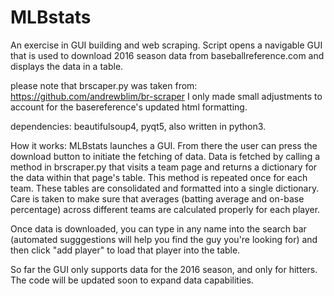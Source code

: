 # MLBstats
An exercise in GUI building and web scraping. Script opens a navigable GUI that is used to download 2016 season data from baseballreference.com and displays the data in a table.

please note that brscaper.py was taken from: https://github.com/andrewblim/br-scraper
I only made small adjustments to account for the basereference's updated html formatting. 

dependencies: beautifulsoup4, pyqt5, also written in python3.


How it works:
MLBstats launches a GUI. From there the user can press the download button to initiate the fetching of data. Data is fetched by calling a method in brscraper.py that visits a team page and returns a dictionary for the data within that page's table. This method is repeated once for each team. These tables are consolidated and formatted into a single dictionary. Care is taken to make sure that averages (batting average and on-base percentage) across different teams are calculated properly for each player. 

Once data is downloaded, you can type in any name into the search bar (automated sugggestions will help you find the guy you're looking for) and then click "add player" to load that player into the table.

So far the GUI only supports data for the 2016 season, and only for hitters. The code will be updated soon to expand data capabilities. 
